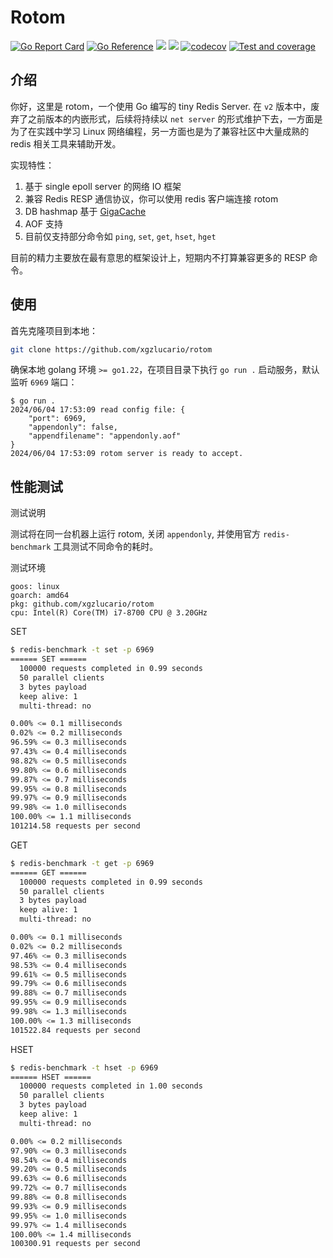 # Rotom

[![Go Report Card](https://goreportcard.com/badge/github.com/xgzlucario/rotom)](https://goreportcard.com/report/github.com/xgzlucario/rotom) [![Go Reference](https://pkg.go.dev/badge/github.com/xgzlucario/rotom.svg)](https://pkg.go.dev/github.com/xgzlucario/rotom) ![](https://img.shields.io/badge/go-1.22-orange.svg) ![](https://img.shields.io/github/languages/code-size/xgzlucario/rotom.svg) [![codecov](https://codecov.io/gh/xgzlucario/rotom/graph/badge.svg?token=2V0HJ4KO3E)](https://codecov.io/gh/xgzlucario/rotom) [![Test and coverage](https://github.com/xgzlucario/rotom/actions/workflows/rotom.yml/badge.svg)](https://github.com/xgzlucario/rotom/actions/workflows/rotom.yml)

## 介绍

你好，这里是 rotom，一个使用 Go 编写的 tiny Redis Server. 在 `v2` 版本中，废弃了之前版本的内嵌形式，后续将持续以 `net server` 的形式维护下去，一方面是为了在实践中学习 Linux 网络编程，另一方面也是为了兼容社区中大量成熟的 redis 相关工具来辅助开发。

实现特性：

1. 基于 single epoll server 的网络 IO 框架
2. 兼容 Redis RESP 通信协议，你可以使用 redis 客户端连接 rotom
3. DB hashmap 基于 [GigaCache](https://github.com/xgzlucario/GigaCache)
4. AOF 支持
5. 目前仅支持部分命令如 `ping`, `set`, `get`, `hset`, `hget`

目前的精力主要放在最有意思的框架设计上，短期内不打算兼容更多的 RESP 命令。

## 使用

首先克隆项目到本地：

```bash
git clone https://github.com/xgzlucario/rotom
```

确保本地 golang 环境 `>= go1.22`，在项目目录下执行 `go run .` 启动服务，默认监听 `6969` 端口：

```
$ go run .
2024/06/04 17:53:09 read config file: {
    "port": 6969,
    "appendonly": false,
    "appendfilename": "appendonly.aof"
}
2024/06/04 17:53:09 rotom server is ready to accept.
```

## 性能测试

测试说明

测试将在同一台机器上运行 rotom, 关闭 `appendonly`, 并使用官方 `redis-benchmark` 工具测试不同命令的耗时。

测试环境

```
goos: linux
goarch: amd64
pkg: github.com/xgzlucario/rotom
cpu: Intel(R) Core(TM) i7-8700 CPU @ 3.20GHz
```

SET

```bash
$ redis-benchmark -t set -p 6969
====== SET ======
  100000 requests completed in 0.99 seconds
  50 parallel clients
  3 bytes payload
  keep alive: 1
  multi-thread: no

0.00% <= 0.1 milliseconds
0.02% <= 0.2 milliseconds
96.59% <= 0.3 milliseconds
97.43% <= 0.4 milliseconds
98.82% <= 0.5 milliseconds
99.80% <= 0.6 milliseconds
99.87% <= 0.7 milliseconds
99.95% <= 0.8 milliseconds
99.97% <= 0.9 milliseconds
99.98% <= 1.0 milliseconds
100.00% <= 1.1 milliseconds
101214.58 requests per second
```

GET

```bash
$ redis-benchmark -t get -p 6969
====== GET ======
  100000 requests completed in 0.99 seconds
  50 parallel clients
  3 bytes payload
  keep alive: 1
  multi-thread: no

0.00% <= 0.1 milliseconds
0.02% <= 0.2 milliseconds
97.46% <= 0.3 milliseconds
98.53% <= 0.4 milliseconds
99.61% <= 0.5 milliseconds
99.79% <= 0.6 milliseconds
99.88% <= 0.7 milliseconds
99.95% <= 0.9 milliseconds
99.98% <= 1.3 milliseconds
100.00% <= 1.3 milliseconds
101522.84 requests per second
```

HSET

```bash
$ redis-benchmark -t hset -p 6969
====== HSET ======
  100000 requests completed in 1.00 seconds
  50 parallel clients
  3 bytes payload
  keep alive: 1
  multi-thread: no

0.00% <= 0.2 milliseconds
97.90% <= 0.3 milliseconds
98.54% <= 0.4 milliseconds
99.20% <= 0.5 milliseconds
99.63% <= 0.6 milliseconds
99.72% <= 0.7 milliseconds
99.88% <= 0.8 milliseconds
99.93% <= 0.9 milliseconds
99.95% <= 1.0 milliseconds
99.97% <= 1.4 milliseconds
100.00% <= 1.4 milliseconds
100300.91 requests per second
```
